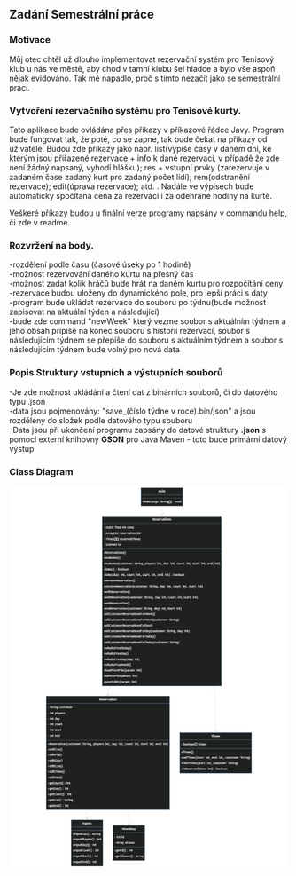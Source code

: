 ## **Zadání Semestrální práce**

### **Motivace**
Můj otec chtěl už dlouho implementovat rezervační systém pro Tenisový klub u nás ve městě, aby chod v tamní klubu šel hladce a bylo vše aspoň nějak evidováno. Tak mě napadlo, proč s tímto nezačít jako se semestrální prací.

### **Vytvoření rezervačního systému pro Tenisové kurty.**
Tato aplikace bude ovládána přes příkazy v příkazové řádce Javy. Program bude fungovat tak, že poté, co se zapne, tak bude čekat na příkazy od uživatele. Budou zde příkazy jako např. list(vypíše časy v daném dni, ke kterým jsou přiřazené rezervace + info k dané rezervaci, v případě že zde není žádný napsaný, vyhodí hlášku); res + vstupní prvky (zarezervuje v zadaném čase zadaný kurt pro zadaný počet lidí); rem(odstranění rezervace); edit(úprava rezervace); atd. . Nadále ve výpisech bude automaticky spočítaná cena za rezervaci i za odehrané hodiny na kurtě.

Veškeré příkazy budou u finální verze programy napsány v commandu help, či zde v readme.

### **Rozvržení na body.**
-rozdělení podle času (časové úseky po 1 hodině) <br />
-možnost rezervování daného kurtu na přesný čas <br />
-možnost zadat kolik hráčů bude hrát na daném kurtu pro rozpočítání ceny <br />
-rezervace budou uloženy do dynamického pole, pro lepší práci s daty<br />
-program bude ukládat rezervace do souboru po týdnu(bude možnost zapisovat na aktuální týden a následující)<br />
-bude zde command "newWeek" který vezme soubor s aktuálním týdnem a jeho obsah připíše na konec souboru s historií rezervací, soubor s následujícím týdnem se přepíše do souboru s aktuálním týdnem a soubor s následujícím týdnem bude volný pro nová data<br />

### **Popis Struktury vstupních a výstupních souborů**
-Je zde možnost ukládání a čtení dat z binárních souborů, či do datového typu .json<br />
-data jsou pojmenovány: "save_(číslo týdne v roce).bin/json" a jsou rozděleny do složek podle datového typu souboru<br />
-Data jsou při ukončení programu zapsány do datové struktury **.json** s pomocí externí knihovny **GSON** pro Java Maven - toto bude primární datový výstup<br />

### **Class Diagram**
![Class Diagram](./mermaid_diagram.png)
